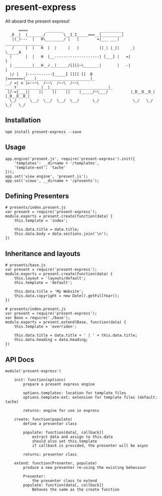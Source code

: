 # present-express

All aboard the present express!

          ====        ________                ___________
      _D _|  |_______/        \__I_I_____===__|_________|
       |(_)---  |   H\________/ |   |        =|___ ___|      _________________
       /     |  |   H  |  |     |   |         ||_| |_||     _|                \_____A
      |      |  |   H  |__--------------------| [___] |   =|                        |
      | ________|___H__/__|_____/[][]~\_______|       |   -|                        |
      |/ |   |-----------I_____I [][] []  D   |=======|____|________________________|_
    __/ =| o |=-~~\  /~~\  /~~\  /~~\ ____Y___________|__|__________________________|_
     |/-=|___||    ||    ||    ||    |_____/~\___/          |_D__D__D_|  |_D__D__D_|
      \_/      \__/  \__/  \__/  \__/      \_/               \_/   \_/    \_/   \_/

## Installation

    npm install present-express --save

## Usage

    app.engine('present.js', require('present-express').init({
        'templates': __dirname + '/templates',
        'template-ext': 'tache'
    }));
    app.set('view engine', 'present.js');
    app.set('views', __dirname + '/presents');

## Defining Presenters

    # presents/index.present.js
    var present = require('present-express');
    module.exports = present.create(function(data) {
        this.template = 'index';

        this.data.title = data.title;
        this.data.body = data.sections.join('\n');
    })

## Inheritance and layouts

    # presents/base.js
    var present = require('present-express');
    module.exports = present.create(function(data) {
        this.layout = 'layouts/default';
        this.template = 'default';

        this.data.title = 'My Website';
        this.data.copyright = new Date().getFullYear();
    })

    # presents/index.present.js
    var present = require('present-express');
    var Base = require('./base');
    module.exports = present.extend(Base, function(data) {
        this.template = 'overriden';

        this.data.title = data.title + ' | ' + this.data.title;
        this.data.heading = data.heading;
    })

## API Docs

    module('present-express')

        init: function(options)
            prepare a present express engine

            options.templates: location for template files
            options.template-ext: extension for template files (default: tache)

            returns: engine for use in express

        create: function(populate)
            define a presenter class

            populate: function(data[, callback])
                extract data and assign to this.data
                should also set this.template
                if callback is provided, the presenter will be async

            returns: presenter class

        extend: function(Presenter, populate)
            produce a new presenter re-using the existing behaviour

            Presenter:
                the presenter class to extend
            populate: function(data[, callback])
                Behaves the same as the create function
